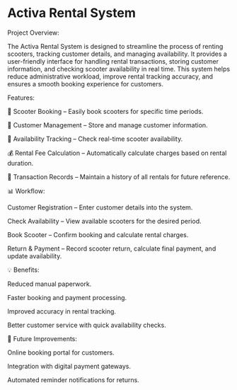 # Activa Rental System

Project Overview:

The Activa Rental System is designed to streamline the process of renting scooters, tracking customer details, and managing availability.
It provides a user-friendly interface for handling rental transactions, storing customer information, and checking scooter availability in real time.
This system helps reduce administrative workload, improve rental tracking accuracy, and ensures a smooth booking experience for customers.


 Features:
 
🛵 Scooter Booking – Easily book scooters for specific time periods.

👤 Customer Management – Store and manage customer information.

📅 Availability Tracking – Check real-time scooter availability.

💰 Rental Fee Calculation – Automatically calculate charges based on rental duration.

📄 Transaction Records – Maintain a history of all rentals for future reference.


📊 Workflow:

Customer Registration – Enter customer details into the system.

Check Availability – View available scooters for the desired period.

Book Scooter – Confirm booking and calculate rental charges.

Return & Payment – Record scooter return, calculate final payment, and update availability.


💡 Benefits:

Reduced manual paperwork.

Faster booking and payment processing.

Improved accuracy in rental tracking.

Better customer service with quick availability checks.


🚀 Future Improvements:

Online booking portal for customers.

Integration with digital payment gateways.

Automated reminder notifications for returns.


